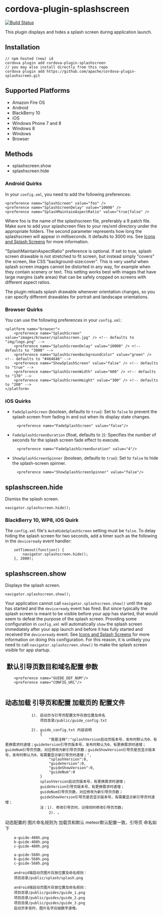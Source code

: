 <!--
# license: Licensed to the Apache Software Foundation (ASF) under one
#         or more contributor license agreements.  See the NOTICE file
#         distributed with this work for additional information
#         regarding copyright ownership.  The ASF licenses this file
#         to you under the Apache License, Version 2.0 (the
#         "License"); you may not use this file except in compliance
#         with the License.  You may obtain a copy of the License at
#
#           http://www.apache.org/licenses/LICENSE-2.0
#
#         Unless required by applicable law or agreed to in writing,
#         software distributed under the License is distributed on an
#         "AS IS" BASIS, WITHOUT WARRANTIES OR CONDITIONS OF ANY
#         KIND, either express or implied.  See the License for the
#         specific language governing permissions and limitations
#         under the License.
-->

# cordova-plugin-splashscreen

[![Build Status](https://travis-ci.org/apache/cordova-plugin-splashscreen.svg)](https://travis-ci.org/apache/cordova-plugin-splashscreen)

This plugin displays and hides a splash screen during application launch.

## Installation 

    // npm hosted (new) id
    cordova plugin add cordova-plugin-splashscreen
    // you may also install directly from this repo
    cordova plugin add https://github.com/apache/cordova-plugin-splashscreen.git

## Supported Platforms

- Amazon Fire OS
- Android
- BlackBerry 10
- iOS
- Windows Phone 7 and 8
- Windows 8
- Windows
- Browser


## Methods

- splashscreen.show
- splashscreen.hide

### Android Quirks

In your `config.xml`, you need to add the following preferences:

    <preference name="SplashScreen" value="foo" />
    <preference name="SplashScreenDelay" value="10000" />
    <preference name="SplashMaintainAspectRatio" value="true|false" />

Where foo is the name of the splashscreen file, preferably a 9 patch file. Make sure to add your splashcreen files to your res/xml directory under the appropriate folders. The second parameter represents how long the splashscreen will appear in milliseconds. It defaults to 3000 ms. See [Icons and Splash Screens](http://cordova.apache.org/docs/en/edge/config_ref_images.md.html)
for more information.

"SplashMaintainAspectRatio" preference is optional. If set to true, splash screen drawable is not stretched to fit screen, but instead simply "covers" the screen, like CSS "background-size:cover". This is very useful when splash screen images cannot be distorted in any way, for example when they contain scenery or text. This setting works best with images that have large margins (safe areas) that can be safely cropped on screens with different aspect ratios.

The plugin reloads splash drawable whenever orientation changes, so you can specify different drawables for portrait and landscape orientations.

### Browser Quirks

You can use the following preferences in your `config.xml`:

    <platform name="browser">
        <preference name="SplashScreen" value="images/browser/splashscreen.jpg" /> <!-- defaults to "img/logo.png" -->
        <preference name="SplashScreenDelay" value="10000" /> <!-- defaults to "3000" -->
        <preference name="SplashScreenBackgroundColor" value="green" /> <!-- defaults to "#464646" -->
        <preference name="ShowSplashScreen" value="false" /> <!-- defaults to "true" -->
        <preference name="SplashScreenWidth" value="600" /> <!-- defaults to "170" -->
        <preference name="SplashScreenHeight" value="300" /> <!-- defaults to "200" -->
    </platform>


### iOS Quirks

- `FadeSplashScreen` (boolean, defaults to `true`): Set to `false` to
  prevent the splash screen from fading in and out when its display
  state changes.

        <preference name="FadeSplashScreen" value="false"/>

- `FadeSplashScreenDuration` (float, defaults to `2`): Specifies the
  number of seconds for the splash screen fade effect to execute.

        <preference name="FadeSplashScreenDuration" value="4"/>

- `ShowSplashScreenSpinner` (boolean, defaults to `true`): Set to `false`
  to hide the splash-screen spinner.

        <preference name="ShowSplashScreenSpinner" value="false"/>

## splashscreen.hide

Dismiss the splash screen.

    navigator.splashscreen.hide();


### BlackBerry 10, WP8, iOS Quirk

The `config.xml` file's `AutoHideSplashScreen` setting must be
`false`. To delay hiding the splash screen for two seconds, add a
timer such as the following in the `deviceready` event handler:

        setTimeout(function() {
            navigator.splashscreen.hide();
        }, 2000);

## splashscreen.show

Displays the splash screen.

    navigator.splashscreen.show();


Your application cannot call `navigator.splashscreen.show()` until the app has
started and the `deviceready` event has fired. But since typically the splash
screen is meant to be visible before your app has started, that would seem to
defeat the purpose of the splash screen.  Providing some configuration in
`config.xml` will automatically `show` the splash screen immediately after your
app launch and before it has fully started and received the `deviceready`
event. See [Icons and Splash Screens](http://cordova.apache.org/docs/en/edge/config_ref_images.md.html)
for more information on doing this configuration. For this reason, it is
unlikely you need to call `navigator.splashscreen.show()` to make the splash
screen visible for app startup.






##  默认引导页数目和域名配置 参数
```
	<preference name="GUIDE_DEF_NUM"/>
    <preference name="CONFIG_URL"/>
    
```



## 动态加载 引导页和配置 加载页的 配置文件
```
            1). 启动页与引导页配置文件存放位置及命名
                项目目录/public/guide_config.txt

            2). guide_config.txt 内容说明
                {
                    "我是注释":"splashVersion启动页版本号，发布时默认为0，有更换需求时递增；guideVersion引导页版本号，发布时默认为0，有更换需求时递增；guideNum引导页页数，对应修改为新引导页页数；guideShowVersion引导页是否显示版本号，发布时默认为0，有需要显示新引导页时递增；",
                    "splashVersion":0,
                    "guideVersion":0,
                    "guideShowVersion":0,
                    "guideNum":0
                }
                splashVersion启动页版本号，有更换需求时递增；
                guideVersion引导页版本号，有更换需求时递增；
                guideNum引导页页数，对应修改为新引导页页数；
                guideShowVersion引导页是否显示版本号，有需要显示新引导页时递增；
                注：1). 修改引导页时，记得同时修改引导页页数;
                    2). 。
```
动态配置的 图片命名规则为 加载页和默认 meteor默认配置一致，引导页 命名如下

```
	a-guide-480h.png
    b-guide-480h.png
    c-guide-480h.png
    
    a-guide-568h.png
    b-guide-568h.png
    c-guide-568h.png

    android端启动页图片存放位置及命名规则：
    项目目录/public/splash/splash.png

    android端启动页图片存放位置及命名规则：
    项目目录/public/guides/guide_1.png
    项目目录/public/guides/guide_2.png
    项目目录/public/guides/guide_3.png
    启动页多张时，图片名字后缀数字递增。

    
```



